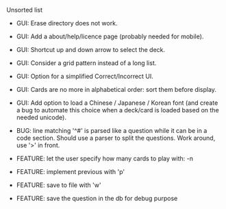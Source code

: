 Unsorted list

- GUI: Erase directory does not work.
- GUI: Add a about/help/licence page (probably needed for mobile).
- GUI: Shortcut up and down arrow to select the deck.
- GUI: Consider a grid pattern instead of a long list.
- GUI: Option for a simplified Correct/Incorrect UI.
- GUI: Cards are no more in alphabetical order: sort them before display.
- GUI: Add option to load a Chinese / Japanese / Korean font (and create a bug
  to automate this choice when a deck/card is loaded based on the needed
  unicode).

- BUG: line matching '^#' is parsed like a question while it can be in a code
  section. Should use a parser to split the questions. Work around, use '>' in
  front.

- FEATURE: let the user specify how many cards to play with: -n <number>
- FEATURE: implement previous with 'p'
- FEATURE: save to file with 'w'
- FEATURE: save the question in the db for debug purpose
